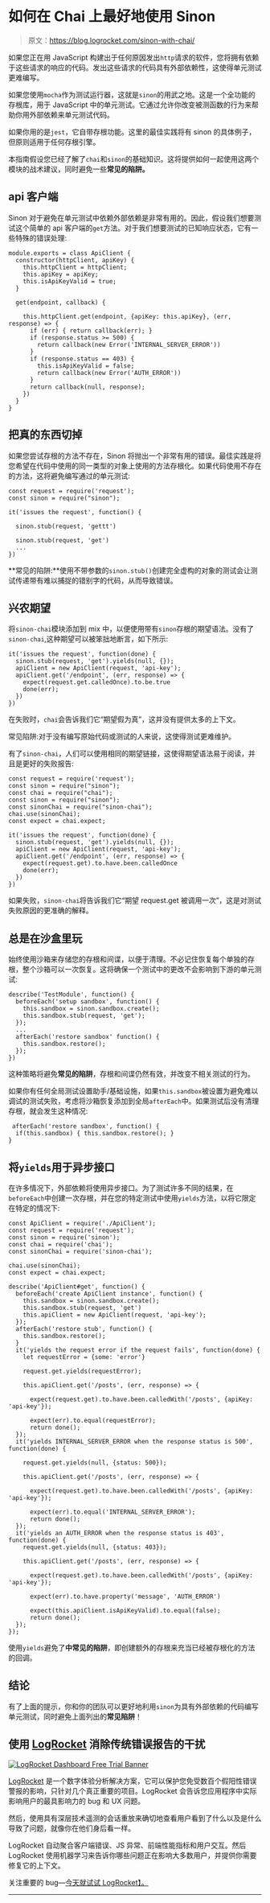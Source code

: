 # 如何在 Chai 上最好地使用 Sinon

> 原文：<https://blog.logrocket.com/sinon-with-chai/>

如果您正在用 JavaScript 构建出于任何原因发出`http`请求的软件，您将拥有依赖于这些请求的响应的代码。发出这些请求的代码具有外部依赖性，这使得单元测试更难编写。

如果您使用`mocha`作为测试运行器，这就是`sinon`的用武之地。这是一个全功能的存根库，用于 JavaScript 中的单元测试。它通过允许你改变被测函数的行为来帮助你用外部依赖来单元测试代码。

如果你用的是`jest`，它自带存根功能。这里的最佳实践将有 sinon 的具体例子，但原则适用于任何存根引擎。

本指南假设您已经了解了`chai`和`sinon`的基础知识。这将提供如何一起使用这两个模块的战术建议，同时避免一些**常见的陷阱。**

## api 客户端

Sinon 对于避免在单元测试中依赖外部依赖是非常有用的。因此，假设我们想要测试这个简单的 api 客户端的`get`方法。对于我们想要测试的已知响应状态，它有一些特殊的错误处理:

```
module.exports = class ApiClient {  
  constructor(httpClient, apiKey) { 
    this.httpClient = httpClient; 
    this.apiKey = apiKey;
    this.isApiKeyValid = true;
  }

  get(endpoint, callback) {

    this.httpClient.get(endpoint, {apiKey: this.apiKey}, (err, response) => {
      if (err) { return callback(err); }
      if (response.status >= 500) {
        return callback(new Error('INTERNAL_SERVER_ERROR'))
      }
      if (response.status == 403) {
        this.isApiKeyValid = false;
        return callback(new Error('AUTH_ERROR'))
      }
      return callback(null, response);
    })
  }
}
```

## 把真的东西切掉

如果您尝试存根的方法不存在，Sinon 将抛出一个非常有用的错误。最佳实践是将您希望在代码中使用的同一类型的对象上使用的方法存根化。如果代码使用不存在的方法，这将避免编写通过的单元测试:

```
const request = require('request');
const sinon = require("sinon");

it('issues the request', function() {

  sinon.stub(request, 'gettt')

  sinon.stub(request, 'get')
  ...
})
```

**常见的陷阱:**使用不带参数的`sinon.stub()`创建完全虚构的对象的测试会让测试传递带有难以捕捉的错别字的代码，从而导致错误。

## 兴农期望

将`sinon-chai`模块添加到 mix 中，以便使用带有`sinon`存根的期望语法。没有了`sinon-chai`,这种期望可以被笨拙地断言，如下所示:

```
it('issues the request', function(done) {
  sinon.stub(request, 'get').yields(null, {});
  apiClient = new ApiClient(request, 'api-key');
  apiClient.get('/endpoint', (err, response) => {
    expect(request.get.calledOnce).to.be.true
    done(err);
  })
})
```

在失败时，`chai`会告诉我们它“期望假为真”，这并没有提供太多的上下文。

常见陷阱:对于没有编写原始代码或测试的人来说，这使得测试更难维护。

有了`sinon-chai`，人们可以使用相同的期望链接，这使得期望语法易于阅读，并且是更好的失败报告:

```
const request = require('request');
const sinon = require("sinon");
const chai = require("chai");
const sinon = require("sinon");
const sinonChai = require("sinon-chai");
chai.use(sinonChai);
const expect = chai.expect;

it('issues the request', function(done) {
  sinon.stub(request, 'get').yields(null, {});
  apiClient = new ApiClient(request, 'api-key');
  apiClient.get('/endpoint', (err, response) => {
    expect(request.get).to.have.been.calledOnce
    done(err);
  })
})
```

如果失败，`sinon-chai`将告诉我们它“期望 request.get 被调用一次”，这是对测试失败原因的更准确的解释。

## 总是在沙盒里玩

始终使用沙箱来存储您的存根和间谍，以便于清理。不必记住恢复每个单独的存根，整个沙箱可以一次恢复。这将确保一个测试中的更改不会影响到下游的单元测试:

```
describe('TestModule', function() {
  beforeEach('setup sandbox', function() {
    this.sandbox = sinon.sandbox.create();
    this.sandbox.stub(request, 'get');
  });
  ...
  afterEach('restore sandbox' function() {
    this.sandbox.restore();
  });
})
```

这种策略将避免**常见的陷阱**，存根和间谍仍然有效，并改变不相关测试的行为。

如果你有任何全局测试设置助手/基础设施，如果`this.sandbox`被设置为避免难以调试的测试失败，考虑将沙箱恢复添加到全局`afterEach`中。如果测试后没有清理存根，就会发生这种情况:

```
 afterEach('restore sandbox', function() {
  if(this.sandbox) { this.sandbox.restore(); }
}
```

## 将`yields`用于异步接口

在许多情况下，外部依赖将使用异步接口。为了测试许多不同的结果，在`beforeEach`中创建一次存根，并在您的特定测试中使用`yields`方法，以将它限定在特定的情况下:

```
const ApiClient = require('./ApiClient');
const request = require('request');
const sinon = require('sinon');
const chai = require('chai');
const sinonChai = require('sinon-chai');

chai.use(sinonChai);
const expect = chai.expect;

describe('ApiClient#get', function() {
  beforeEach('create ApiClient instance', function() {
    this.sandbox = sinon.sandbox.create();
    this.sandbox.stub(request, 'get')
    this.apiClient = new ApiClient(request, 'api-key');
  });
  afterEach('restore stub', function() {
    this.sandbox.restore();
  }
  it('yields the request error if the request fails', function(done) {     
    let requestError = {some: 'error'}

    request.get.yields(requestError); 

    this.apiClient.get('/posts', (err, response) => {

      expect(request.get).to.have.been.calledWith('/posts', {apiKey: 'api-key'});

      expect(err).to.equal(requestError);
      return done();
  });
  it('yields INTERNAL_SERVER_ERROR when the response status is 500', function(done) { 

    request.get.yields(null, {status: 500}); 

    this.apiClient.get('/posts', (err, response) => {

      expect(request.get).to.have.been.calledWith('/posts', {apiKey: 'api-key'});

      expect(err).to.equal('INTERNAL_SERVER_ERROR');
      return done();
  });
  it('yields an AUTH_ERROR when the response status is 403', function(done) {     
    request.get.yields(null, {status: 403}); 

    this.apiClient.get('/posts', (err, response) => {

      expect(request.get).to.have.been.calledWith('/posts', {apiKey: 'api-key'});

      expect(err).to.have.property('message', 'AUTH_ERROR')

      expect(this.apiClient.isApiKeyValid).to.equal(false);
      return done();
  });
});
```

使用`yields`避免了**中常见的陷阱**，即创建额外的存根来充当已经被存根化的方法的回调。

## 结论

有了上面的提示，你和你的团队可以更好地利用`sinon`为具有外部依赖的代码编写单元测试，同时避免上面列出的**常见陷阱**！

## 使用 [LogRocket](https://lp.logrocket.com/blg/signup) 消除传统错误报告的干扰

[![LogRocket Dashboard Free Trial Banner](img/d6f5a5dd739296c1dd7aab3d5e77eeb9.png)](https://lp.logrocket.com/blg/signup)

[LogRocket](https://lp.logrocket.com/blg/signup) 是一个数字体验分析解决方案，它可以保护您免受数百个假阳性错误警报的影响，只针对几个真正重要的项目。LogRocket 会告诉您应用程序中实际影响用户的最具影响力的 bug 和 UX 问题。

然后，使用具有深层技术遥测的会话重放来确切地查看用户看到了什么以及是什么导致了问题，就像你在他们身后看一样。

LogRocket 自动聚合客户端错误、JS 异常、前端性能指标和用户交互。然后 LogRocket 使用机器学习来告诉你哪些问题正在影响大多数用户，并提供你需要修复它的上下文。

关注重要的 bug—[今天就试试 LogRocket】。](https://lp.logrocket.com/blg/signup-issue-free)

* * *